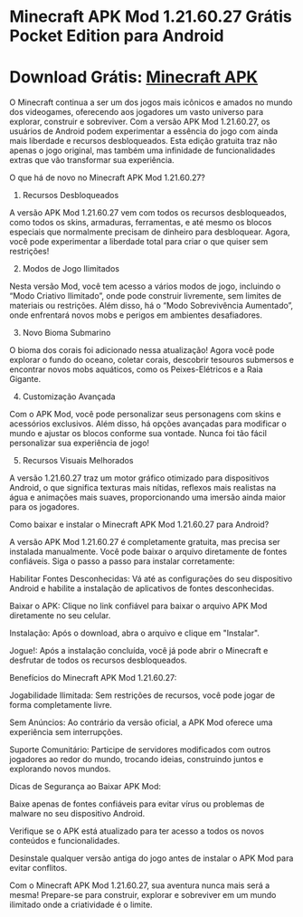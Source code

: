 # Minecraft APK Mod 1.21.60.27 Grátis Pocket Edition para Android

# Download Grátis: [Minecraft APK](https://apksil.com/minecraft-apk/)

O Minecraft continua a ser um dos jogos mais icônicos e amados no mundo dos videogames, oferecendo aos jogadores um vasto universo para explorar, construir e sobreviver. Com a versão APK Mod 1.21.60.27, os usuários de Android podem experimentar a essência do jogo com ainda mais liberdade e recursos desbloqueados. Esta edição gratuita traz não apenas o jogo original, mas também uma infinidade de funcionalidades extras que vão transformar sua experiência.

O que há de novo no Minecraft APK Mod 1.21.60.27?

1. Recursos Desbloqueados

A versão APK Mod 1.21.60.27 vem com todos os recursos desbloqueados, como todos os skins, armaduras, ferramentas, e até mesmo os blocos especiais que normalmente precisam de dinheiro para desbloquear. Agora, você pode experimentar a liberdade total para criar o que quiser sem restrições!

2. Modos de Jogo Ilimitados

Nesta versão Mod, você tem acesso a vários modos de jogo, incluindo o “Modo Criativo Ilimitado”, onde pode construir livremente, sem limites de materiais ou restrições. Além disso, há o “Modo Sobrevivência Aumentado”, onde enfrentará novos mobs e perigos em ambientes desafiadores.

3. Novo Bioma Submarino

O bioma dos corais foi adicionado nessa atualização! Agora você pode explorar o fundo do oceano, coletar corais, descobrir tesouros submersos e encontrar novos mobs aquáticos, como os Peixes-Elétricos e a Raia Gigante.

4. Customização Avançada

Com o APK Mod, você pode personalizar seus personagens com skins e acessórios exclusivos. Além disso, há opções avançadas para modificar o mundo e ajustar os blocos conforme sua vontade. Nunca foi tão fácil personalizar sua experiência de jogo!

5. Recursos Visuais Melhorados

A versão 1.21.60.27 traz um motor gráfico otimizado para dispositivos Android, o que significa texturas mais nítidas, reflexos mais realistas na água e animações mais suaves, proporcionando uma imersão ainda maior para os jogadores.

Como baixar e instalar o Minecraft APK Mod 1.21.60.27 para Android?

A versão APK Mod 1.21.60.27 é completamente gratuita, mas precisa ser instalada manualmente. Você pode baixar o arquivo diretamente de fontes confiáveis. Siga o passo a passo para instalar corretamente:

Habilitar Fontes Desconhecidas: Vá até as configurações do seu dispositivo Android e habilite a instalação de aplicativos de fontes desconhecidas.

Baixar o APK: Clique no link confiável para baixar o arquivo APK Mod diretamente no seu celular.

Instalação: Após o download, abra o arquivo e clique em "Instalar".

Jogue!: Após a instalação concluída, você já pode abrir o Minecraft e desfrutar de todos os recursos desbloqueados.

Benefícios do Minecraft APK Mod 1.21.60.27:

Jogabilidade Ilimitada: Sem restrições de recursos, você pode jogar de forma completamente livre.

Sem Anúncios: Ao contrário da versão oficial, a APK Mod oferece uma experiência sem interrupções.

Suporte Comunitário: Participe de servidores modificados com outros jogadores ao redor do mundo, trocando ideias, construindo juntos e explorando novos mundos.

Dicas de Segurança ao Baixar APK Mod:

Baixe apenas de fontes confiáveis para evitar vírus ou problemas de malware no seu dispositivo Android.

Verifique se o APK está atualizado para ter acesso a todos os novos conteúdos e funcionalidades.

Desinstale qualquer versão antiga do jogo antes de instalar o APK Mod para evitar conflitos.

Com o Minecraft APK Mod 1.21.60.27, sua aventura nunca mais será a mesma! Prepare-se para construir, explorar e sobreviver em um mundo ilimitado onde a criatividade é o limite.
